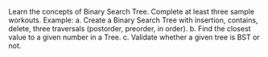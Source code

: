 Learn the concepts of Binary Search Tree. Complete at least three sample workouts. Example:
a. Create a Binary Search Tree with insertion, contains, delete, three traversals (postorder, preorder, in order).
b. Find the closest value to a given number in a Tree.
c. Validate whether a given tree is BST or not.